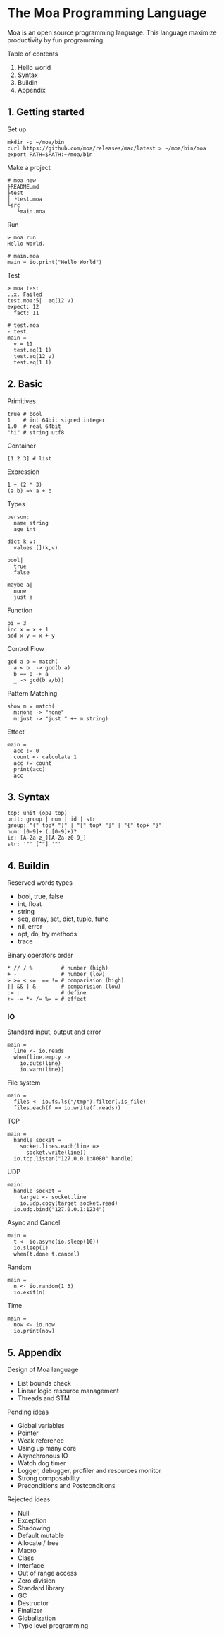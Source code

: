 # The Moa Programming Language
Moa is an open source programming language.
This language maximize productivity by fun programming.

Table of contents
1. Hello world
2. Syntax
3. Buildin
4. Appendix





## 1. Getting started

Set up
```
mkdir -p ~/moa/bin
curl https://github.com/moa/releases/mac/latest > ~/moa/bin/moa
export PATH=$PATH:~/moa/bin
```

Make a project
```
# moa new
├README.md
├test
│ └test.moa
└src
   └main.moa
```

Run
```
> moa run
Hello World.

# main.moa
main = io.print("Hello World")
```

Test
```
> moa test
..x. Failed
test.moa:5|  eq(12 v)
expect: 12
  fact: 11

# test.moa
- test
main =
  v = 11
  test.eq(1 1)
  test.eq(12 v)
  test.eq(1 1)
```





## 2. Basic

Primitives
```
true # bool
1    # int 64bit signed integer
1.0  # real 64bit
"hi" # string utf8
```

Container
```
[1 2 3] # list
```

Expression
```
1 + (2 * 3)
(a b) => a + b
```

Types
```
person:
  name string
  age int

dict k v:
  values [](k,v)

bool|
  true
  false

maybe a|
  none
  just a
```

Function
```
pi = 3
inc x = x + 1
add x y = x + y
```

Control Flow
```
gcd a b = match(
  a < b  -> gcd(b a)
  b == 0 -> a
  _ -> gcd(b a/b))
```

Pattern Matching
```
show m = match(
  m:none -> "none"
  m:just -> "just " ++ m.string)
```

Effect
```
main =
  acc := 0
  count <- calculate 1
  acc += count
  print(acc)
  acc
```



## 3. Syntax
```
top: unit (op2 top)
unit: group | num | id | str
group: "(" top* ")" | "[" top* "]" | "{" top+ "}"
num: [0-9]+ (.[0-9]+)?
id: [A-Za-z_][A-Za-z0-9_]
str: '"' [^"] '"'
```

## 4. Buildin

Reserved words
types
- bool, true, false
- int, float
- string
- seq, array, set, dict, tuple, func
- nil, error
- opt, do, try
methods
- trace

Binary operators order
```
* // / %         # number (high)
+ -              # number (low)
> >= < <=  == != # comparision (high)
|| && | &        # comparision (low)
:= :             # define
+= -= *= /= %= = # effect
```

### IO

Standard input, output and error
```
main =
  line <- io.reads
  when(line.empty ->
    io.puts(line)
    io.warn(line))
```

File system
```
main =
  files <- io.fs.ls("/tmp").filter(.is_file)
  files.each(f => io.write(f.reads))
```

TCP
```
main =
  handle socket =
    socket.lines.each(line =>
      socket.write(line))
  io.tcp.listen("127.0.0.1:8080" handle)
```

UDP
```
main:
  handle socket =
    target <- socket.line
    io.udp.copy(target socket.read)
  io.udp.bind("127.0.0.1:1234")
```

Async and Cancel
```
main =
  t <- io.async(io.sleep(10))
  io.sleep(1)
  when(t.done t.cancel)
```

Random
```
main =
  n <- io.random(1 3)
  io.exit(n)
```

Time
```
main =
  now <- io.now
  io.print(now)
```





## 5. Appendix

Design of Moa language
- List bounds check
- Linear logic resource management
- Threads and STM

Pending ideas
- Global variables
- Pointer
- Weak reference
- Using up many core
- Asynchronous IO
- Watch dog timer
- Logger, debugger, profiler and resources monitor
- Strong composability
- Preconditions and Postconditions

Rejected ideas
- Null
- Exception
- Shadowing
- Default mutable
- Allocate / free
- Macro
- Class
- Interface
- Out of range access
- Zero division
- Standard library
- GC
- Destructor
- Finalizer
- Globalization
- Type level programming
